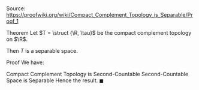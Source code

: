 # 

Source: https://proofwiki.org/wiki/Compact_Complement_Topology_is_Separable/Proof_1

Theorem
Let $T = \struct {\R, \tau}$ be the compact complement topology on $\R$.

Then $T$ is a separable space.


Proof
We have:

Compact Complement Topology is Second-Countable
Second-Countable Space is Separable
Hence the result.
$\blacksquare$






